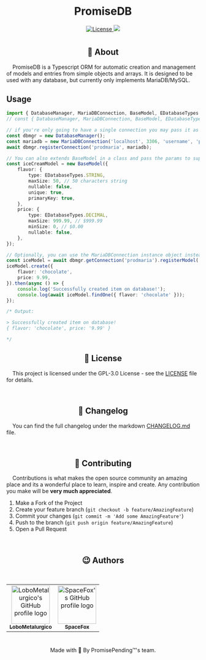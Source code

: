 <h1 align="center">PromiseDB</h1>

<p align="center">
  <a href="">
    <img src="https://img.shields.io/github/license/PromisePending/PromiseDB?style=flat-square&color=0394fc" alt="License" />
  </a>
  <a href="https://discord.gg/qUMUJW2XgF">
    <img src="https://img.shields.io/discord/866707606433562634?style=flat-square&color=7289da&logo=discord&logoColor=FFFFFF"/>
  </a>
</p>

#

<h2 align="center">📖 About</h2>

&nbsp;&nbsp;&nbsp;&nbsp;PromiseDB is a Typescript ORM for automatic creation and management of models and entries from simple objects and arrays.
It is designed to be used with any database, but currently only implements MariaDB/MySQL.

## Usage

```typescript
import { DatabaseManager, MariaDBConnection, BaseModel, EDatabaseTypes } from 'promisedb';
// const { DatabaseManager, MariaDBConnection, BaseModel, EDatabaseTypes } = require('promisedb');

// if you're only going to have a single connection you may pass it as parameter in DatabaseManager constructor and it will automatically register it under the name 'default'
const dbmgr = new DatabaseManager();
const mariadb = new MariaDBConnection('localhost', 3306, 'username', 'password', 'database');
await dbmgr.registerConnection('prodmaria', mariadb);

// You can also extends BaseModel in a class and pass the params to super() if you wish to instantiate your models all a once somewhere else.
const iceCreamModel = new BaseModel({
    flavor: {
        type: EDatabaseTypes.STRING,
        maxSize: 50, // 50 characters string
        nullable: false,
        unique: true,
        primaryKey: true,
    },
    price: {
        type: EDatabaseTypes.DECIMAL,
        maxSize: 999.99, // $999.99
        minSize: 0, // $0.00
        nullable: false,
    },
});

// Optionally, you can use the MariaDBConnection instance object instead of calling get connection.
const iceModel = await dbmgr.getConnection('prodmaria').registerModel('icecream', iceCreamModel);
iceModel.create({
    flavor: 'chocolate',
    price: 9.99,
}).then(async () => {
    console.log('Successfully created item on database!');
    console.log(await iceModel.findOne({ flavor: 'chocolate' }));
});

/* Output:

> Successfully created item on database!
{ flavor: 'chocolate', price: '9.99' }

*/
```

<h2 align="center">📝 License</h2>

&nbsp;&nbsp;&nbsp;&nbsp;This project is licensed under the GPL-3.0 License - see the [LICENSE](/LICENSE) file for details.

<br>

<h2 align="center">📜 Changelog</h2>

&nbsp;&nbsp;&nbsp;&nbsp;You can find the full changelog under the markdown [CHANGELOG.md](/CHANGELOG.md) file.

<br>

<h2 align="center">🤝 Contributing</h2>

&nbsp;&nbsp;&nbsp;&nbsp;Contributions is what makes the open source community an amazing place and its a wonderful place to learn, inspire and create. Any contribution you make will be **very much appreciated**.

1. Make a Fork of the Project
2. Create your feature branch (`git checkout -b feature/AmazingFeature`)
3. Commit your changes (`git commit -m 'Add some AmazingFeature'`)
4. Push to the branch (`git push origin feature/AmazingFeature`)
5. Open a Pull Request

<br>

<h2 align="center">😉 Authors</h2>

<br>

<table align="center">
  <tr>
    <td align="center">
      <a href="https://github.com/LoboMetalurgico">
        <img src="https://avatars.githubusercontent.com/u/43734867?v=4" width="100px;" alt="LoboMetalurgico's GitHub profile logo"/>
        <br />
        <sub>
          <b>LoboMetalurgico</b>
        </sub>
      </a>
    </td>
    <td align="center">
      <a href="https://github.com/emanuelfranklyn">
        <img src="https://avatars.githubusercontent.com/u/44732812?v=4" width="100px;" alt="SpaceFox's GitHub profile logo"/>
        <br />
        <sub>
          <b>SpaceFox</b>
        </sub>
      </a>
    </td>
  </tr>
</table>

#

<p align="center">Made with 💜 By PromisePending™'s team.</p>
